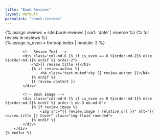 ```yaml
---
title: "Book Reviews"
layout: default
permalink: "/book-reviews"
---
```


<div class="container">
    {% assign reviews = site.book-reviews | sort: 'date' | reverse %}
    {% for review in reviews %}
        <div class="row mb-5 align-items-center">
            {% assign is_even = forloop.index | modulo: 2 %}
            
            <!-- Review Text -->
            <div class="col-md-6 {% if is_even == 0 %}order-md-2{% else %}order-md-1{% endif %} order-2">
                <h2>{{ review.title }}</h2>
                {% if review.author %}
                    <h4 class="text-muted">by {{ review.author }}</h4>
                {% endif %}
                {{ review.content }}
            </div>
            
            <!-- Book Image -->
            <div class="col-md-6 {% if is_even == 0 %}order-md-1{% else %}order-md-2{% endif %} order-1 mb-3 mb-md-0">
                {% if review.image %}
                    <img src="{{ review.image | relative_url }}" alt="{{ review.title }} Cover" class="img-fluid rounded">
                {% endif %}
            </div>
        </div>
    {% endfor %}
</div>

